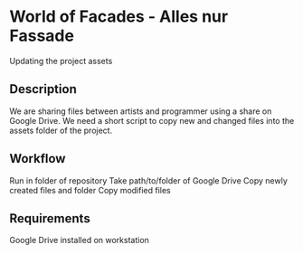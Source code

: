 # World of Facades - Alles nur Fassade

Updating the project assets

## Description

We are sharing files between artists and programmer using a share on Google Drive.
We need a short script to copy new and changed files into the assets folder of the project.

## Workflow

Run in folder of repository
Take path/to/folder of Google Drive
Copy newly created files and folder
Copy modified files

## Requirements

Google Drive installed on workstation

